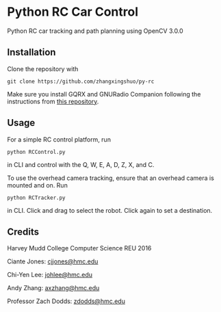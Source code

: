 # Python RC Car Control
Python RC car tracking and path planning using OpenCV 3.0.0

## Installation
Clone the repository with 

`git clone https://github.com/zhangxingshuo/py-rc`

Make sure you install GQRX and GNURadio Companion following the instructions from [this repository](https://github.com/zhangxingshuo/gr-replay). 

## Usage
For a simple RC control platform, run

`python RCControl.py`

in CLI and control with the Q, W, E, A, D, Z, X, and C.

To use the overhead camera tracking, ensure that an overhead camera is mounted and on. Run

`python RCTracker.py`

in CLI. Click and drag to select the robot. Click again to set a destination.

## Credits
Harvey Mudd College Computer Science REU 2016

Ciante Jones: cjjones@hmc.edu

Chi-Yen Lee: johlee@hmc.edu

Andy Zhang: axzhang@hmc.edu

Professor Zach Dodds: zdodds@hmc.edu

